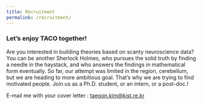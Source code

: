 ```yaml
---
title: Recruitment
permalink: /recruitment/
---
```


### Let’s enjoy TACO together!

Are you interested in building theories based on scanty neuroscience data?You can be another Sherlock Holmes, who pursues the solid truth by finding a needle in the haystack, and who answers the findings in mathematical form eventually. So far, our attempt was limited in the region, cerebellum, but we are heading to more ambitious goal. That’s why we are trying to find motivated people. Join us as a Ph.D. student, or an intern, or a post-doc.!

E-mail me with your cover letter : taegon.kim@kist.re.kr
